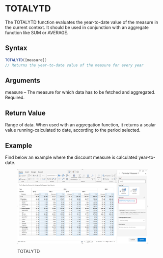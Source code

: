 # TOTALYTD

The TOTALYTD function evaluates the year-to-date value of the measure in the current context. It should be used in conjunction with an aggregate function like SUM or AVERAGE.&#x20;

## Syntax

```javascript
TOTALYTD([measure])
// Returns the year-to-date value of the measure for every year
```

## Arguments

measure – The measure for which data has to be fetched and aggregated. Required.

## Return Value

Range of data. When used with an aggregation function, it returns a scalar value running-calculated to date, according to the period selected.

## Example

Find below an example where the discount measure is calculated year-to-date.&#x20;

<figure><img src="../../.gitbook/assets/image (9) (1) (1) (1) (1) (1) (1) (1) (1) (1) (1) (1) (1) (1).png" alt=""><figcaption><p>TOTALYTD</p></figcaption></figure>
